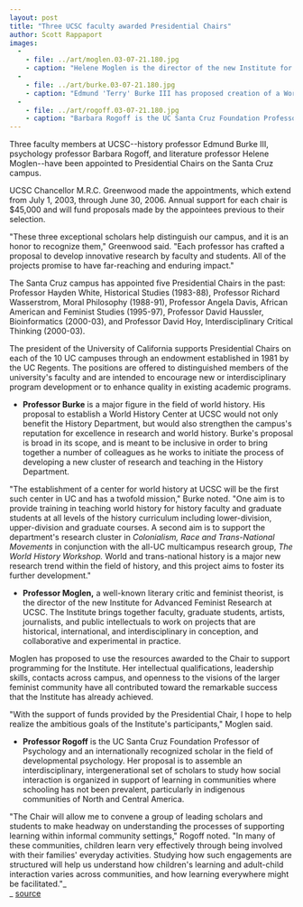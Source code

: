 ```yaml
---
layout: post
title: "Three UCSC faculty awarded Presidential Chairs"
author: Scott Rappaport
images:
  -
    - file: ../art/moglen.03-07-21.180.jpg
    - caption: "Helene Moglen is the director of the new Institute for Advanced Feminist Research at UCSC. Photo courtesy Sheila Namir"
  -
    - file: ../art/burke.03-07-21.180.jpg
    - caption: "Edmund 'Terry' Burke III has proposed creation of a World History Center at UCSC. Photo: Tom Van Dyke"
  -
    - file: ../art/rogoff.03-07-21.180.jpg
    - caption: "Barbara Rogoff is the UC Santa Cruz Foundation Professor of Psychology and an internationally recognized scholar in the field of developmental psychology. Photo courtesy Barbara Rogoff"
---
```


Three faculty members at UCSC--history professor Edmund Burke III, psychology professor Barbara Rogoff, and literature professor Helene Moglen--have been appointed to Presidential Chairs on the Santa Cruz campus.  

UCSC Chancellor M.R.C. Greenwood made the appointments, which extend from July 1, 2003, through June 30, 2006. Annual support for each chair is $45,000 and will fund proposals made by the appointees previous to their selection.  

"These three exceptional scholars help distinguish our campus, and it is an honor to recognize them," Greenwood said. "Each professor has crafted a proposal to develop innovative research by faculty and students. All of the projects promise to have far-reaching and enduring impact."   

The Santa Cruz campus has appointed five Presidential Chairs in the past: Professor Hayden White, Historical Studies (1983-88), Professor Richard Wasserstrom, Moral Philosophy (1988-91), Professor Angela Davis, African American and Feminist Studies (1995-97), Professor David Haussler, Bioinformatics (2000-03), and Professor David Hoy, Interdisciplinary Critical Thinking (2000-03).  

The president of the University of California supports Presidential Chairs on each of the 10 UC campuses through an endowment established in 1981 by the UC Regents. The positions are offered to distinguished members of the university's faculty and are intended to encourage new or interdisciplinary program development or to enhance quality in existing academic programs.  

* **Professor Burke** is a major figure in the field of world history. His proposal to establish a World History Center at UCSC would not only benefit the History Department, but would also strengthen the campus's reputation for excellence in research and world history. Burke's proposal is broad in its scope, and is meant to be inclusive in order to bring together a number of colleagues as he works to initiate the process of developing a new cluster of research and teaching in the History Department.

"The establishment of a center for world history at UCSC will be the first such center in UC and has a twofold mission," Burke noted. "One aim is to provide training in teaching world history for history faculty and graduate students at all levels of the history curriculum including lower-division, upper-division and graduate courses. A second aim is to support the department's research cluster in _Colonialism, Race and Trans-National Movements_ in conjunction with the all-UC multicampus research group, _The World History Workshop._ World and trans-national history is a major new research trend within the field of history, and this project aims to foster its further development."  
  
* **Professor Moglen,** a well-known literary critic and feminist theorist, is the director of the new Institute for Advanced Feminist Research at UCSC. The Institute brings together faculty, graduate students, artists, journalists, and public intellectuals to work on projects that are historical, international, and interdisciplinary in conception, and collaborative and experimental in practice.

Moglen has proposed to use the resources awarded to the Chair to support programming for the Institute. Her intellectual qualifications, leadership skills, contacts across campus, and openness to the visions of the larger feminist community have all contributed toward the remarkable success that the Institute has already achieved.

"With the support of funds provided by the Presidential Chair, I hope to help realize the ambitious goals of the Institute's participants," Moglen said.   

* **Professor Rogoff** is the UC Santa Cruz Foundation Professor of Psychology and an internationally recognized scholar in the field of developmental psychology. Her proposal is to assemble an interdisciplinary, intergenerational set of scholars to study how social interaction is organized in support of learning in communities where schooling has not been prevalent, particularly in indigenous communities of North and Central America.

"The Chair will allow me to convene a group of leading scholars and students to make headway on understanding the processes of supporting learning within informal community settings," Rogoff noted. "In many of these communities, children learn very effectively through being involved with their families' everyday activities. Studying how such engagements are structured will help us understand how children's learning and adult-child interaction varies across communities, and how learning everywhere might be facilitated."_  
_
[source](http://www1.ucsc.edu/currents/03-04/07-21/chairs.html "Permalink to chairs")
